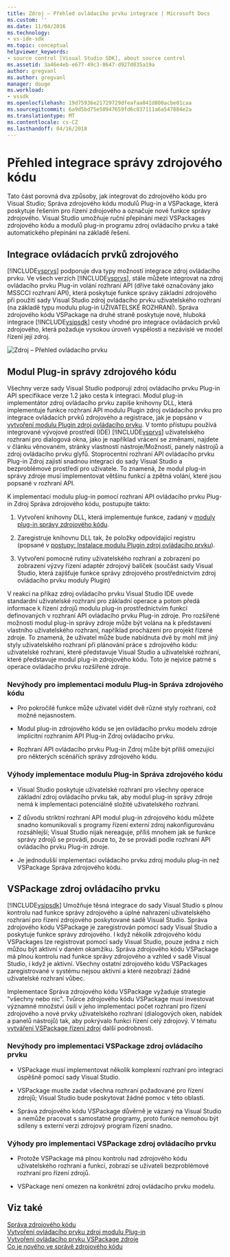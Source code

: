 ```yaml
---
title: Zdroj – Přehled ovládacího prvku integrace | Microsoft Docs
ms.custom: ''
ms.date: 11/04/2016
ms.technology:
- vs-ide-sdk
ms.topic: conceptual
helpviewer_keywords:
- source control [Visual Studio SDK], about source control
ms.assetid: 3a46e4eb-e677-49c3-8647-d927d035a19a
author: gregvanl
ms.author: gregvanl
manager: douge
ms.workload:
- vssdk
ms.openlocfilehash: 19d75936e21729729dfeafaa041d800acbe01caa
ms.sourcegitcommit: 6a9d5bd75e50947659fd6c837111a6a547884e2a
ms.translationtype: MT
ms.contentlocale: cs-CZ
ms.lasthandoff: 04/16/2018
---
```

# <a name="source-control-integration-overview"></a>Přehled integrace správy zdrojového kódu
Tato část porovná dva způsoby, jak integrovat do zdrojového kódu pro Visual Studio; Správa zdrojového kódu modulů Plug-in a VSPackage, která poskytuje řešením pro řízení zdrojového a označuje nové funkce správy zdrojového. Visual Studio umožňuje ruční přepínání mezi VSPackages zdrojového kódu a modulů plug-in programu zdroj ovládacího prvku a také automatického přepínání na základě řešení.  
  
## <a name="source-control-integration"></a>Integrace ovládacích prvků zdrojového  
 [!INCLUDE[vsprvs](../../code-quality/includes/vsprvs_md.md)] podporuje dva typy možností integrace zdroj ovládacího prvku. Ve všech verzích [!INCLUDE[vsprvs](../../code-quality/includes/vsprvs_md.md)], stále můžete integrovat na zdroj ovládacího prvku Plug-in volání rozhraní API (dříve také označovány jako MSSCCI rozhraní API), která poskytuje funkce správy základní zdrojového při použití sady Visual Studio zdroj ovládacího prvku uživatelského rozhraní (na základě typu modulu plug-in UŽIVATELSKÉ ROZHRANÍ). Správa zdrojového kódu VSPackage na druhé straně poskytuje nové, hluboká integrace [!INCLUDE[vsipsdk](../../extensibility/includes/vsipsdk_md.md)] cesty vhodné pro integrace ovládacích prvků zdrojového, která požaduje vysokou úroveň vyspělosti a nezávislé ve model řízení její zdroj.  
  
 ![Zdroj – Přehled ovládacího prvku](../../extensibility/internals/media/sourcectnrloverview.gif "SourceCtnrlOverview")  
  
## <a name="source-control-plug-in"></a>Modul Plug-in správy zdrojového kódu  
 Všechny verze sady Visual Studio podporují zdroj ovládacího prvku Plug-in API specifikace verze 1.2 jako cesta k integraci. Modul plug-in implementátor zdroj ovládacího prvku zapíše knihovny DLL, která implementuje funkce rozhraní API modulu Plugin zdroj ovládacího prvku pro integrace ovládacích prvků zdrojového a registrace, jak je popsáno v [vytvoření modulu Plugin zdroj ovládacího prvku](../../extensibility/internals/creating-a-source-control-plug-in.md). V tomto přístupu používá integrované vývojové prostředí (IDE) [!INCLUDE[vsprvs](../../code-quality/includes/vsprvs_md.md)] uživatelského rozhraní pro dialogová okna, jako je například vrácení se změnami, najdete v článku věnovaném, stránky vlastností nástroje/Možnosti, panely nástrojů a zdroj ovládacího prvku glyfů. Stoprocentní rozhraní API ovládacího prvku Plug-in Zdroj zajistí snadnou integraci do sady Visual Studio a bezproblémové prostředí pro uživatele. To znamená, že modul plug-in správy zdroje musí implementovat většinu funkcí a zpětná volání, které jsou popsané v rozhraní API.  
  
 K implementaci modulu plug-in pomocí rozhraní API ovládacího prvku Plug-in Zdroj Správa zdrojového kódu, postupujte takto:  
  
1.  Vytvoření knihovny DLL, která implementuje funkce, zadaný v [moduly plug-in správy zdrojového kódu](../../extensibility/source-control-plug-ins.md).  
  
2.  Zaregistruje knihovnu DLL tak, že položky odpovídající registru (popsané v [postupy: Instalace modulu Plugin zdroj ovládacího prvku](../../extensibility/internals/how-to-install-a-source-control-plug-in.md)).  
  
3.  Vytvoření pomocné rutiny uživatelského rozhraní a zobrazení po zobrazení výzvy řízení adaptér zdrojový balíček (součást sady Visual Studio, která zajišťuje funkce správy zdrojového prostřednictvím zdroj ovládacího prvku moduly Plugin)  
  
 V reakci na příkaz zdroj ovládacího prvku Visual Studio IDE uvede standardní uživatelské rozhraní pro základní operace a potom předá informace k řízení zdrojů modulu plug-in prostřednictvím funkcí definovaných v rozhraní API ovládacího prvku Plug-in zdroje. Pro rozšířené možnosti modul plug-in správy zdroje může být volána na k představení vlastního uživatelského rozhraní, například procházení pro projekt řízené zdroje. To znamená, že uživatel může bude nabídnuta dvě by mohl mít jiný styly uživatelského rozhraní při plánování práce s zdrojového kódu: uživatelské rozhraní, které představuje Visual Studio a uživatelské rozhraní, které představuje modul plug-in zdrojového kódu. Toto je nejvíce patrné s operace ovládacího prvku rozšířené zdroje.  
  
### <a name="drawbacks-to-implementing-a-source-control-plug-in"></a>Nevýhody pro implementaci modulu Plug-in Správa zdrojového kódu  
  
-   Pro pokročilé funkce může uživatel vidět dvě různé styly rozhraní, což možné nejasnostem.  
  
-   Modul plug-in zdrojového kódu se jen ovládacího prvku modelu zdroje implicitní rozhraním API Plug-in Zdroj ovládacího prvku.  
  
-   Rozhraní API ovládacího prvku Plug-in Zdroj může být příliš omezující pro některých scénářích správy zdrojového kódu.  
  
### <a name="advantages-to-implementing-a-source-control-plug-in"></a>Výhody implementace modulu Plug-in Správa zdrojového kódu  
  
-   Visual Studio poskytuje uživatelské rozhraní pro všechny operace základní zdroj ovládacího prvku tak, aby modul plug-in správy zdroje nemá k implementaci potenciálně složité uživatelského rozhraní.  
  
-   Z důvodu striktní rozhraní API modul plug-in zdrojového kódu můžete snadno komunikovali s programy řízení externí zdroj nakonfigurovánu rozsáhlejší; Visual Studio nijak nereaguje, příliš mnohem jak se funkce správy zdrojů se provádí, pouze to, že se provádí podle rozhraní API ovládacího prvku Plug-in zdroje.  
  
-   Je jednodušší implementaci ovládacího prvku zdroj modulu plug-in než VSPackage Správa zdrojového kódu.  
  
## <a name="source-control-vspackage"></a>VSPackage zdroj ovládacího prvku  
 [!INCLUDE[vsipsdk](../../extensibility/includes/vsipsdk_md.md)] Umožňuje těsná integrace do sady Visual Studio s plnou kontrolu nad funkce správy zdrojového a úplné nahrazení uživatelského rozhraní pro řízení zdrojového poskytované sadě Visual Studio. Správa zdrojového kódu VSPackage je zaregistrován pomocí sady Visual Studio a poskytuje funkce správy zdrojového. I když několik zdrojového kódu VSPackages lze registrovat pomocí sady Visual Studio, pouze jedna z nich můžou být aktivní v daném okamžiku. Správa zdrojového kódu VSPackage má plnou kontrolu nad funkce správy zdrojového a vzhled v sadě Visual Studio, i když je aktivní. Všechny ostatní zdrojového kódu VSPackages zaregistrované v systému nejsou aktivní a které nezobrazí žádné uživatelské rozhraní vůbec.  
  
 Implementace Správa zdrojového kódu VSPackage vyžaduje strategie "všechny nebo nic". Tvůrce zdrojového kódu VSPackage musí investovat významné množství úsilí v jeho implementaci počet rozhraní pro řízení zdrojového a nové prvky uživatelského rozhraní (dialogových oken, nabídek a panelů nástrojů) tak, aby pokrývalo funkci řízení celý zdrojový. V tématu [vytváření VSPackage řízení zdroj](../../extensibility/internals/creating-a-source-control-vspackage.md) další podrobnosti.  
  
### <a name="drawbacks-to-implementing-a-source-control-vspackage"></a>Nevýhody pro implementaci VSPackage zdroj ovládacího prvku  
  
-   VSPackage musí implementovat několik komplexní rozhraní pro integraci úspěšně pomocí sady Visual Studio.  
  
-   VSPackage musíte zadat všechna rozhraní požadované pro řízení zdrojů; Visual Studio bude poskytovat žádné pomoc v této oblasti.  
  
-   Správa zdrojového kódu VSPackage důvěrně je vázaný na Visual Studio a nemůže pracovat s samostatné programy, proto funkce nemohou být sdíleny s externí verzi zdrojový program řízení snadno.  
  
### <a name="advantages-to-implementing-a-source-control-vspackage"></a>Výhody pro implementaci VSPackage zdroj ovládacího prvku  
  
-   Protože VSPackage má plnou kontrolu nad zdrojového kódu uživatelského rozhraní a funkcí, zobrazí se uživateli bezproblémové rozhraní pro řízení zdrojů.  
  
-   VSPackage není omezen na konkrétní zdroj ovládacího prvku modelu.  
  
## <a name="see-also"></a>Viz také  
 [Správa zdrojového kódu](../../extensibility/internals/source-control.md)   
 [Vytvoření ovládacího prvku zdroj modulu Plug-in](../../extensibility/internals/creating-a-source-control-plug-in.md)   
 [Vytvoření ovládacího prvku VSPackage zdroje](../../extensibility/internals/creating-a-source-control-vspackage.md)   
 [Co je nového ve správě zdrojového kódu](../../extensibility/internals/what-s-new-in-source-control.md)